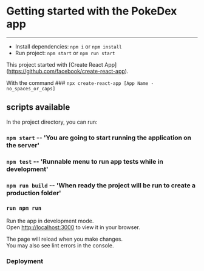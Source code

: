 # Getting started with the PokeDex app

---

- Install dependencies: `npm i` or `npm install`
- Run project: `npm start` or `npm run start`

This project started with [Create React App] (https://github.com/facebook/create-react-app).

With the command ### `npx create-react-app [App Name - no_spaces_or_caps]`

## scripts available

In the project directory, you can run:

### `npm start` -- 'You are going to start running the application on the server'

### `npm test` -- 'Runnable menu to run app tests while in development'

### `npm run build` -- 'When ready the project will be run to create a production folder'

### `run npm run`

Run the app in development mode.\
Open [http://localhost:3000](http://localhost:3000) to view it in your browser.

The page will reload when you make changes.\
You may also see lint errors in the console.

### Deployment
